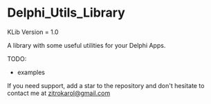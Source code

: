# Delphi_Utils_Library

KLib Version = 1.0

A library with some useful utilities for your Delphi Apps.

TODO:
  - examples

If you need support, add a star to the repository and don't hesitate to contact me at zitrokarol@gmail.com